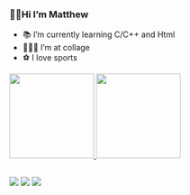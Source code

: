 ### 👋🏻Hi I’m Matthew 
 
- 📚 I’m currently learning C/C++ and Html
- 👨🏻‍🎓 I’m at collage 
- ⚽ I love sports

 <div>
  <a href="https://github.com/<MatthewAraujo">
  <img height="150em" src="https://github-readme-stats.vercel.app/api?username=MatthewAraujo&show_icons=true&theme=dracula&include_all_commits=true&count_private=true"/>
  <img height="150em" src="https://github-readme-stats.vercel.app/api/top-langs/?username=MatthewAraujo&layout=compact&langs_count=7&theme=dracula"/>
</div>
  
  ##
  
  <div> 
  <a href="https://www.instagram.com/matthewaraujo_/" target="_blank"><img src="https://img.shields.io/badge/-Instagram-%23E4405F?style=for-the-badge&logo=instagram&logoColor=white" target="_blank"></a>
  <a href = "mailto:matthewaraujo20@gmail.com"><img src="https://img.shields.io/badge/-Gmail-%23333?style=for-the-badge&logo=gmail&logoColor=white" target="_blank"></a>
  <a href="https://www.linkedin.com/in/matthew-araujo-2144b8212/" target="_blank"><img src="https://img.shields.io/badge/-LinkedIn-%230077B5?style=for-the-badge&logo=linkedin&logoColor=white" target="_blank"></a> 
  </div>
